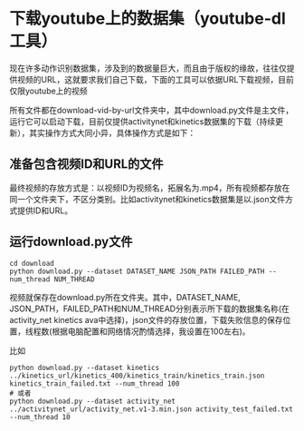 # 下载youtube上的数据集（youtube-dl工具）

现在许多动作识别数据集，涉及到的数据量巨大，而且由于版权的缘故，往往仅提供视频的URL，这就要求我们自己下载，下面的工具可以依据URL下载视频，目前仅限youtube上的视频

所有文件都在download-vid-by-url文件夹中，其中download.py文件是主文件，运行它可以启动下载，目前仅提供activitynet和kinetics数据集的下载（持续更新），其实操作方式大同小异，具体操作方式是如下：

## 准备包含视频ID和URL的文件

最终视频的存放方式是：以视频ID为视频名，拓展名为.mp4，所有视频都存放在同一个文件夹下，不区分类别。比如activitynet和kinetics数据集是以.json文件方式提供ID和URL。

## 运行download.py文件
```shell
cd download
python download.py --dataset DATASET_NAME JSON_PATH FAILED_PATH --num_thread NUM_THREAD 
```
视频就保存在download.py所在文件夹。其中，DATASET_NAME, JSON_PATH，FAILED_PATH和NUM_THREAD分别表示所下载的数据集名称(在activity_net kinetics ava中选择)，json文件的存放位置，下载失败信息的保存位置，线程数(根据电脑配置和网络情况酌情选择，我设置在100左右)。

比如
```shell
python download.py --dataset kinetics ../kinetics_url/kinetics_400/kinetics_train/kinetics_train.json kinetics_train_failed.txt --num_thread 100
# 或者
python download.py --dataset activity_net ../activitynet_url/activity_net.v1-3.min.json activity_test_failed.txt --num_thread 10
```

